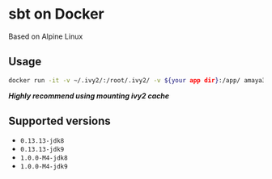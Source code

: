 # sbt on Docker

Based on Alpine Linux

## Usage
```sh
docker run -it -v ~/.ivy2/:/root/.ivy2/ -v ${your app dir}:/app/ amaya382/sbt:${sbt version you want} sbt
```
***Highly recommend using mounting ivy2 cache***

## Supported versions
* `0.13.13-jdk8`
* `0.13.13-jdk9`
* `1.0.0-M4-jdk8`
* `1.0.0-M4-jdk9`

